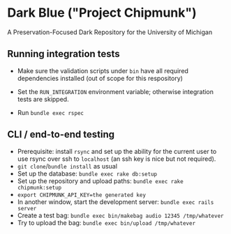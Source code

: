 # Dark Blue ("Project Chipmunk")

A Preservation-Focused Dark Repository for the University of Michigan

## Running integration tests

- Make sure the validation scripts under `bin` have all required dependencies
  installed (out of scope for this respository)

- Set the `RUN_INTEGRATION` environment variable; otherwise integration tests
  are skipped.

- Run `bundle exec rspec`

## CLI / end-to-end testing

- Prerequisite: install `rsync` and set up the ability for the current user to use rsync over
  ssh to `localhost` (an ssh key is nice but not required).
- `git clone`/`bundle install` as usual
- Set up the database: `bundle exec rake db:setup`
- Set up the repository and upload paths: `bundle exec rake chipmunk:setup`
- `export CHIPMUNK_API_KEY=the generated key`
- In another window, start the development server: `bundle exec rails server`
- Create a test bag: `bundle exec bin/makebag audio 12345 /tmp/whatever` 
- Try to upload the bag: `bundle exec bin/upload /tmp/whatever`

